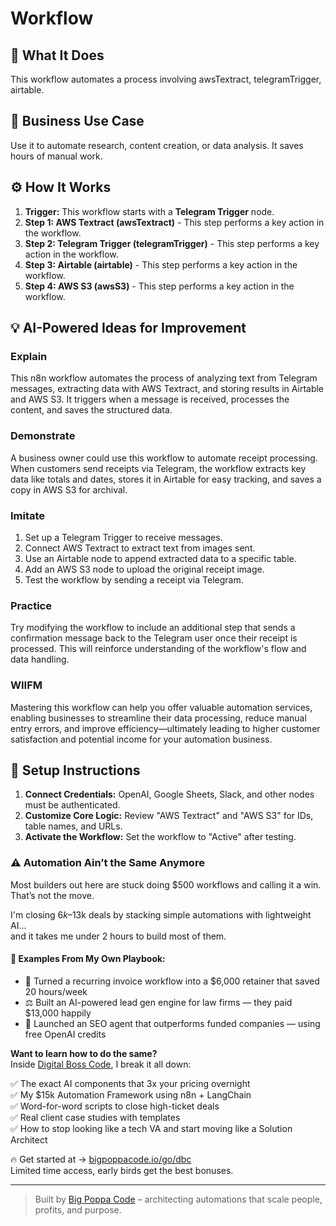 # Workflow

## 🚀 What It Does
This workflow automates a process involving awsTextract, telegramTrigger, airtable.

## 💼 Business Use Case
Use it to automate research, content creation, or data analysis. It saves hours of manual work.

## ⚙️ How It Works
1.  **Trigger:** This workflow starts with a **Telegram Trigger** node.
2. **Step 1: AWS Textract (awsTextract)** - This step performs a key action in the workflow.
3. **Step 2: Telegram Trigger (telegramTrigger)** - This step performs a key action in the workflow.
4. **Step 3: Airtable (airtable)** - This step performs a key action in the workflow.
5. **Step 4: AWS S3 (awsS3)** - This step performs a key action in the workflow.

## 💡 AI-Powered Ideas for Improvement
### Explain
This n8n workflow automates the process of analyzing text from Telegram messages, extracting data with AWS Textract, and storing results in Airtable and AWS S3. It triggers when a message is received, processes the content, and saves the structured data.

### Demonstrate
A business owner could use this workflow to automate receipt processing. When customers send receipts via Telegram, the workflow extracts key data like totals and dates, stores it in Airtable for easy tracking, and saves a copy in AWS S3 for archival.

### Imitate
1. Set up a Telegram Trigger to receive messages.
2. Connect AWS Textract to extract text from images sent.
3. Use an Airtable node to append extracted data to a specific table.
4. Add an AWS S3 node to upload the original receipt image.
5. Test the workflow by sending a receipt via Telegram.

### Practice
Try modifying the workflow to include an additional step that sends a confirmation message back to the Telegram user once their receipt is processed. This will reinforce understanding of the workflow's flow and data handling.

### WIIFM
Mastering this workflow can help you offer valuable automation services, enabling businesses to streamline their data processing, reduce manual entry errors, and improve efficiency—ultimately leading to higher customer satisfaction and potential income for your automation business.

## 🔧 Setup Instructions
1. **Connect Credentials:** OpenAI, Google Sheets, Slack, and other nodes must be authenticated.
2. **Customize Core Logic:** Review "AWS Textract" and "AWS S3" for IDs, table names, and URLs.
3. **Activate the Workflow:** Set the workflow to "Active" after testing.

### ⚠️ Automation Ain’t the Same Anymore

Most builders out here are stuck doing $500 workflows and calling it a win.  
That’s not the move.  

I'm closing $6k–$13k deals by stacking simple automations with lightweight AI...  
and it takes me under 2 hours to build most of them.

#### 🧠 Examples From My Own Playbook:
- 🔁 Turned a recurring invoice workflow into a $6,000 retainer that saved 20 hours/week  
- ⚖️ Built an AI-powered lead gen engine for law firms — they paid $13,000 happily  
- 🚀 Launched an SEO agent that outperforms funded companies — using free OpenAI credits  

**Want to learn how to do the same?**  
Inside [Digital Boss Code](https://bigpoppacode.io/go/dbc), I break it all down:

✅ The exact AI components that 3x your pricing overnight  
✅ My $15k Automation Framework using n8n + LangChain  
✅ Word-for-word scripts to close high-ticket deals  
✅ Real client case studies with templates  
✅ How to stop looking like a tech VA and start moving like a Solution Architect  

🔥 Get started at → [bigpoppacode.io/go/dbc](https://bigpoppacode.io/go/dbc)  
Limited time access, early birds get the best bonuses.

---
> Built by [Big Poppa Code](https://bigpoppacode.io) – architecting automations that scale people, profits, and purpose.

